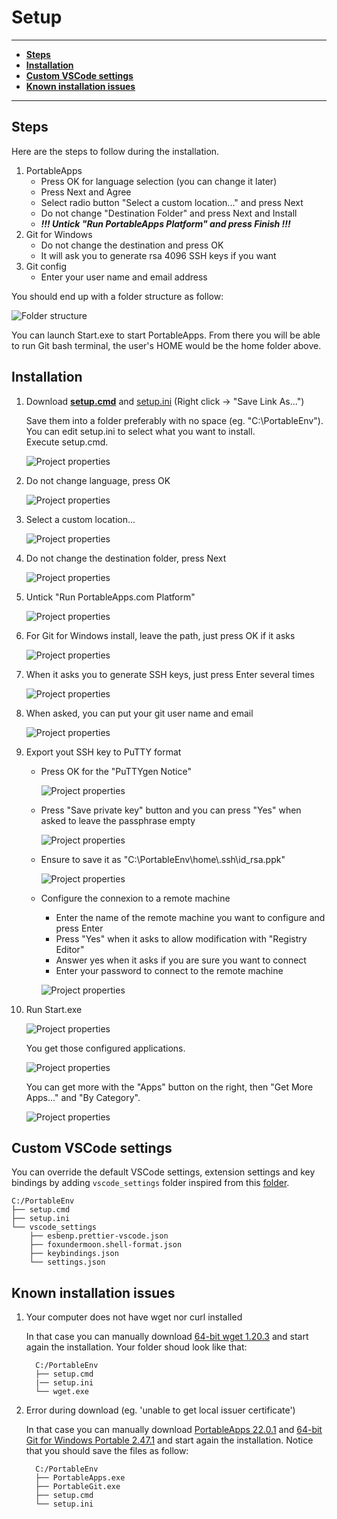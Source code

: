 # **Setup**

---

<!-- TOC depthfrom:2 -->

- [**Steps**](#steps)
- [**Installation**](#installation)
- [**Custom VSCode settings**](#custom-vscode-settings)
- [**Known installation issues**](#known-installation-issues)

<!-- /TOC -->

---

## **Steps**

Here are the steps to follow during the installation.

1. PortableApps
   - Press OK for language selection (you can change it later)
   - Press Next and Agree
   - Select radio button "Select a custom location..." and press Next
   - Do not change "Destination Folder" and press Next and Install
   - **_!!! Untick "Run PortableApps Platform" and press Finish !!!_**
1. Git for Windows
   - Do not change the destination and press OK
   - It will ask you to generate rsa 4096 SSH keys if you want
1. Git config
   - Enter your user name and email address

You should end up with a folder structure as follow:

<!--
```puml
@startsalt
{
  C:\PortableEnv
  {T
    +
    ++ Documents
    ++ PortableApps
    ++ Start.exe
    ++ home
  }
}
@endsalt
```
-->

![Folder structure](http://www.plantuml.com/plantuml/svg/SoWkIImgAKxCAU6gvb9GSBQA2SWlAabCoabrpIi32bI7S2a0WJQ4r5PmoKykpKtDAoc62S2KEnOKmCM2GMRgfLQamWGoydD1x5gkMYw7rBmKi7K0)

You can launch Start.exe to start PortableApps. From there you will be able to run Git bash terminal, the user's HOME would be the home folder above.

## **Installation**

1. Download [**setup.cmd**](https://raw.githubusercontent.com/nmarghetti/common_env/master/tools/setup.cmd) and [setup.ini](https://raw.githubusercontent.com/nmarghetti/common_env/master/tools/setup.ini) (Right click -> "Save Link As...")

   Save them into a folder preferably with no space (eg. "C:\PortableEnv").\
    You can edit setup.ini to select what you want to install.\
    Execute setup.cmd.

   ![Project properties](portable_env_setup_step_01.png)

1. Do not change language, press OK

   ![Project properties](portable_env_setup_step_02.png)

1. Select a custom location...

   ![Project properties](portable_env_setup_step_03.png)

1. Do not change the destination folder, press Next

   ![Project properties](portable_env_setup_step_04.png)

1. Untick "Run PortableApps.com Platform"

   ![Project properties](portable_env_setup_step_05.png)

1. For Git for Windows install, leave the path, just press OK if it asks

   ![Project properties](portable_env_setup_step_06.png)

1. When it asks you to generate SSH keys, just press Enter several times

   ![Project properties](portable_env_setup_step_07.png)

1. When asked, you can put your git user name and email

   ![Project properties](portable_env_setup_step_08.png)

1. Export yout SSH key to PuTTY format

   - Press OK for the "PuTTYgen Notice"

     ![Project properties](portable_env_setup_step_09.png)

   - Press "Save private key" button and you can press "Yes" when asked to leave the passphrase empty

     ![Project properties](portable_env_setup_step_10.png)

   - Ensure to save it as "C:\\PortableEnv\\home\\.ssh\\id_rsa.ppk"

     ![Project properties](portable_env_setup_step_11.png)

   - Configure the connexion to a remote machine

     - Enter the name of the remote machine you want to configure and press Enter
     - Press "Yes" when it asks to allow modification with "Registry Editor"
     - Answer yes when it asks if you are sure you want to connect
     - Enter your password to connect to the remote machine

     ![Project properties](portable_env_setup_step_12.png)

1. Run Start.exe

   ![Project properties](portable_env_setup_step_13.png)

   You get those configured applications.

   ![Project properties](portable_env_setup_step_14.png)

   You can get more with the "Apps" button on the right, then "Get More Apps..." and "By Category".

   ![Project properties](portable_env_setup_step_15.png)

## **Custom VSCode settings**

You can override the default VSCode settings, extension settings and key bindings by adding `vscode_settings` folder inspired from this [folder](https://github.com/nmarghetti/common_env/tree/master/tools/vscode/settings).

```text
C:/PortableEnv
├── setup.cmd
├── setup.ini
└── vscode_settings
    ├── esbenp.prettier-vscode.json
    ├── foxundermoon.shell-format.json
    ├── keybindings.json
    └── settings.json
```

## **Known installation issues**

1. Your computer does not have wget nor curl installed

   In that case you can manually download [64-bit wget 1.20.3](https://eternallybored.org/misc/wget/1.20.3/64/wget.exe) and start again the installation. Your folder shoud look like that:

   ```text
     C:/PortableEnv
     ├── setup.cmd
     |── setup.ini
     └── wget.exe
   ```

1. Error during download (eg. 'unable to get local issuer certificate')

   In that case you can manually download [PortableApps 22.0.1](https://download2.portableapps.com/portableapps/PortableApps.comPlatform/PortableApps.com_Platform_Setup_22.0.1.paf.exe) and [64-bit Git for Windows Portable 2.47.1](https://github.com/git-for-windows/git/releases/download/v2.47.1.windows.2/PortableGit-2.47.1.2-64-bit.7z.exe) and start again the installation. Notice that you should save the files as follow:

   ```text
     C:/PortableEnv
     ├── PortableApps.exe
     ├── PortableGit.exe
     ├── setup.cmd
     └── setup.ini
   ```
